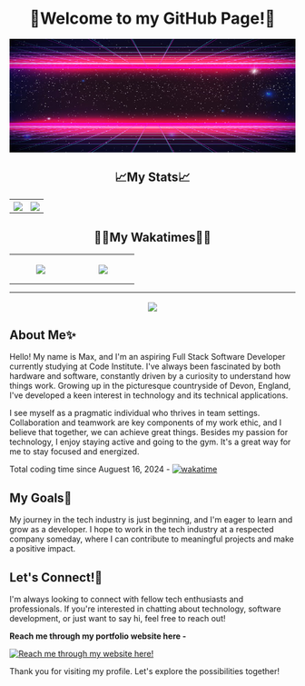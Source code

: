 <div align="center"><h1>👋Welcome to my GitHub Page!👋</h1></div>


<img width="100%" height="200" align="center" src="synthwave.jpg">

<div align="center"><h2>📈My Stats📈</h2></div>

<table>
  <tr>
    <td>
      <img height="200" align="center" src="https://github-readme-stats.vercel.app/api?username=MaxBWiseman&show_icons=true&theme=synthwave" />
    </td>
    <td>
      <img height="200" align="center" src="https://github-readme-stats.vercel.app/api/top-langs?username=MaxBWiseman&layout=donut&langs_count=8&card_width=320&show_icons=true&theme=synthwave" />
    </td>
  </tr>
</table>


<div align="center"><h2>🧑‍💻My Wakatimes🧑‍💻</h2></div>

<table>
  <tr>
    <td>
      <figure><img height="400" align="center" src="https://wakatime.com/share/@GackedShotty/e8011036-c075-49cd-9550-a22ab1c37f00.svg"></img></figure>
    </td>
    <td>
      <figure><img height="400" align="center" src="https://wakatime.com/share/@GackedShotty/0771219d-8041-41a6-a4cc-ef3b8d64c43b.svg"></img></figure>
    </td>
  </tr>
</table>

<hr>

<div align="center">
    <img height="300" align="center" src="https://github-readme-stats.vercel.app/api/wakatime?username=GackedShotty&show_icons=true&theme=synthwave&hide_title=True" />
  </a>
</div>

## About Me✨

Hello! My name is Max, and I'm an aspiring Full Stack Software Developer currently studying at Code Institute. I've always been fascinated by both hardware and software, constantly driven by a curiosity to understand how things work. Growing up in the picturesque countryside of Devon, England, I've developed a keen interest in technology and its technical applications.

I see myself as a pragmatic individual who thrives in team settings. Collaboration and teamwork are key components of my work ethic, and I believe that together, we can achieve great things. Besides my passion for technology, I enjoy staying active and going to the gym. It's a great way for me to stay focused and energized.

Total coding time since Auguest 16, 2024 - [![wakatime](https://wakatime.com/badge/user/d85da0fd-b442-4c33-98af-3ef622520fc1.svg)](https://wakatime.com/@d85da0fd-b442-4c33-98af-3ef622520fc1)

## My Goals🌱

My journey in the tech industry is just beginning, and I'm eager to learn and grow as a developer. I hope to work in the tech industry at a respected company someday, where I can contribute to meaningful projects and make a positive impact.

## Let's Connect!👀

I'm always looking to connect with fellow tech enthusiasts and professionals. If you're interested in chatting about technology, software development, or just want to say hi, feel free to reach out!

**Reach me through my portfolio website here -** 

[![Reach me through my website here!](https://github-readme-stats.vercel.app/api/pin/?username=MaxBWiseman&repo=ResumeProject)](https://maxbwiseman.github.io/ResumeProject/)

Thank you for visiting my profile. Let's explore the possibilities together!
